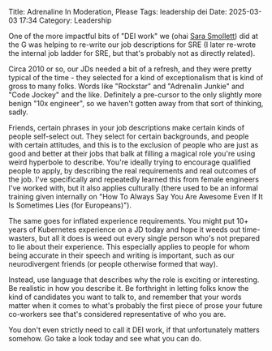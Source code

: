 Title: Adrenaline In Moderation, Please
Tags: leadership dei
Date: 2025-03-03 17:34 
Category: Leadership
 
One of the more impactful bits of "DEI work" we (ohai [Sara Smollett](https://www.linkedin.com/in/sara-smollett-012799b/)) did at the G was helping to re-write our job descriptions for SRE (I later re-wrote the internal job ladder for SRE, but that's probably not as directly related).

Circa 2010 or so, our JDs needed a bit of a refresh, and they were pretty typical of the time - they selected for a kind of exceptionalism that is kind of gross to many folks. Words like "Rockstar" and "Adrenalin Junkie" and "Code Jockey" and the like. Definitely a pre-cursor to the only slightly more benign "10x engineer", so we haven't gotten away from that sort of thinking, sadly.

Friends, certain phrases in your job descriptions make certain kinds of people self-select out. They select for certain backgrounds, and people with certain attitudes, and this is to the exclusion of people who are just as good and better at their jobs that balk at filling a magical role you're using weird hyperbole to describe. You're ideally trying to encourage qualified people to apply, by describing the real requirements and real outcomes of the job. I've specifically and repeatedly learned this from female engineers I've worked with, but it also applies culturally (there used to be an informal training given internally on "How To Always Say You Are Awesome Even If It Is Sometimes Lies (for Europeans)"). 

The same goes for inflated experience requirements. You might put 10+ years of Kubernetes experience on a JD today and hope it weeds out time-wasters, but all it does is weed out every single person who's not prepared to lie about their experience. This especially applies to people for whom being accurate in their speech and writing is important, such as our neurodivergent friends (or people otherwise formed that way).

Instead, use language that describes why the role is exciting or interesting. Be realistic in how you describe it. Be forthright in letting folks know the kind of candidates you want to talk to, and remember that your words matter when it comes to what's probably the first piece of prose your future co-workers see that's considered representative of who you are.

You don't even strictly need to call it DEI work, if that unfortunately matters somehow. Go take a look today and see what you can do.
